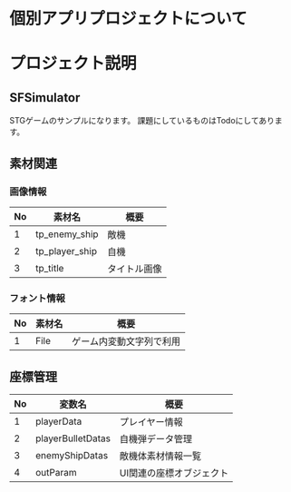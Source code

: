 # 個別アプリプロジェクトについて

# プロジェクト説明

## SFSimulator

STGゲームのサンプルになります。
課題にしているものはTodoにしてあります。

## 素材関連

### 画像情報

| No | 素材名 | 概要 |
| ---- | ---- | ---- |
| 1 | tp_enemy_ship | 敵機 |
| 2 | tp_player_ship | 自機 |
| 3 | tp_title | タイトル画像 |

### フォント情報

| No | 素材名 | 概要 |
| ---- | ---- | ---- |
| 1 | File | ゲーム内変動文字列で利用 |


## 座標管理

| No | 変数名 | 概要 |
| ---- | ---- | ---- |
| 1 | playerData | プレイヤー情報 |
| 2 | playerBulletDatas | 自機弾データ管理 |
| 3 | enemyShipDatas | 敵機体素材情報一覧 |
| 4 | outParam | UI関連の座標オブジェクト |
